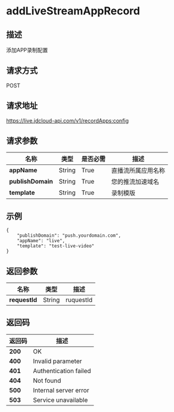 # addLiveStreamAppRecord


## 描述
添加APP录制配置

## 请求方式
POST

## 请求地址
https://live.jdcloud-api.com/v1/recordApps:config


## 请求参数
|名称|类型|是否必需|描述|
|---|---|---|---|
|**appName**|String|True|直播流所属应用名称|
|**publishDomain**|String|True|您的推流加速域名|
|**template**|String|True|录制模版|

## 示例
    {
        "publishDomain": "push.yourdomain.com",
        "appName": "live",
        "template": "test-live-video"
    }

## 返回参数
|名称|类型|描述|
|---|---|---|
|**requestId**|String|ruquestId|


## 返回码
|返回码|描述|
|---|---|
|**200**|OK|
|**400**|Invalid parameter|
|**401**|Authentication failed|
|**404**|Not found|
|**500**|Internal server error|
|**503**|Service unavailable|
